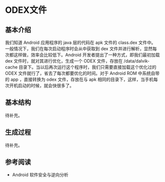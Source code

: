 # ODEX文件

## 基本介绍

我们知道 Android 应用程序的 java 层的代码在 apk 文件的 class.dex 文件中。一般情况下，我们在每次启动程序时会从中获取到 dex 文件并进行解析，显然每次都这样做，效率会比较低下。Android 开发者提出了一种方式，即我们最初加载 dex 文件时，就对其进行优化，生成一个 ODEX 文件，存放在 /data/dalvik-cache 目录下。当以后再次运行这个程序时，我们只需要直接加载这个优化过的 ODEX 文件就行了，省去了每次都要优化的时间。对于 Android ROM 中系统自带的 app ，直接转换为 odex 文件，存放在与 apk 相同的目录下，这样，当手机每次开机启动的时候，就会快很多了。

## 基本结构

待补充。

## 生成过程

待补充。



## 参考阅读

- Android 软件安全与逆向分析
